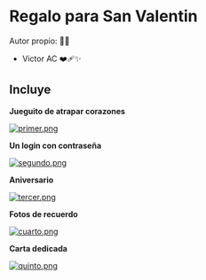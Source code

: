 # Regalo para San Valentin 
Autor propio: 🧑‍💻
  - Victor AC ❤️‍🩹✨
## Incluye

**Jueguito de atrapar corazones**

[![primer.png](https://i.postimg.cc/Kjb1212y/primer.png)](https://postimg.cc/S2ZSLNRZ)

**Un login con contraseña**

[![segundo.png](https://i.postimg.cc/5Nn6h9KZ/segundo.png)](https://postimg.cc/4mHftGg5)

**Aniversario**

[![tercer.png](https://i.postimg.cc/g06jLVcW/tercer.png)](https://postimg.cc/cK00V889)

**Fotos de recuerdo**

[![cuarto.png](https://i.postimg.cc/sx3gLbYj/cuarto.png)](https://postimg.cc/N9Pt9JCS)

**Carta dedicada**

[![quinto.png](https://i.postimg.cc/L5v8FvDz/quinto.png)](https://postimg.cc/CnBgjGW1)
